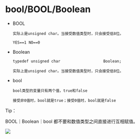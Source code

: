 # bool/BOOL/Boolean

- BOOL 
   
      实际上是unsigned char。当接受数值类型时，只会接受低8位。

      YES==1 NO==0 

- Boolean 
        
      typedef unsigned char                   Boolean;

      实际上是unsigned char。当接受数值类型时，只会接受低8位。

- bool 
      
      bool类型的变量只有两个值，true和false

      接受非0值时，bool就是true；接受0值时，bool就是false


Tip：

BOOL｜Boolean｜bool 都不要和数值类型之间直接进行互相赋值。


![](https://gitee.com/existorlive/exist-or-live-pic/raw/master/%E6%88%AA%E5%B1%8F2020-09-17%20%E4%B8%8A%E5%8D%8812.32.26.png)